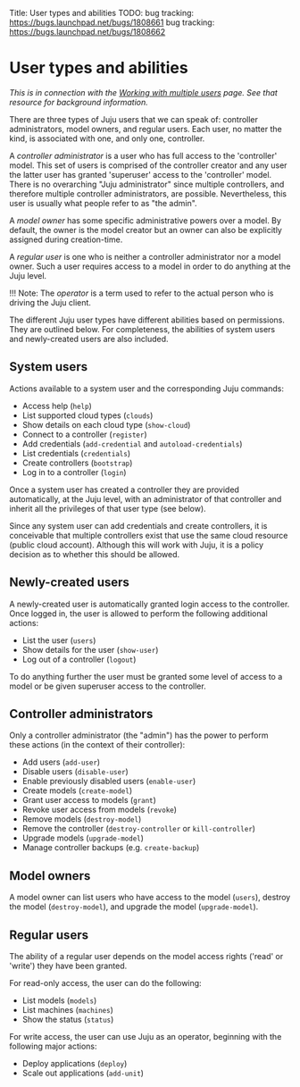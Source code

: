 Title: User types and abilities
TODO:  bug tracking: https://bugs.launchpad.net/bugs/1808661
       bug tracking: https://bugs.launchpad.net/bugs/1808662

# User types and abilities

*This is in connection with the [Working with multiple users][multiuser] page.
See that resource for background information.*

There are three types of Juju users that we can speak of: controller
administrators, model owners, and regular users. Each user, no matter the kind,
is associated with one, and only one, controller.

A *controller administrator* is a user who has full access to the 'controller'
model. This set of users is comprised of the controller creator and any user
the latter user has granted 'superuser' access to the 'controller' model.
There is no overarching "Juju administrator" since multiple controllers, and
therefore multiple controller administrators, are possible. Nevertheless, this
user is usually what people refer to as "the admin".

A *model owner* has some specific administrative powers over a model. By
default, the owner is the model creator but an owner can also be explicitly
assigned during creation-time.

A *regular user* is one who is neither a controller administrator nor a model
owner. Such a user requires access to a model in order to do anything at the
Juju level.

!!! Note:
    The *operator* is a term used to refer to the actual person who is driving
    the Juju client.

The different Juju user types have different abilities based on permissions.
They are outlined below. For completeness, the abilities of system users and
newly-created users are also included.

## System users

Actions available to a system user and the corresponding Juju commands:

 - Access help (`help`)
 - List supported cloud types (`clouds`)
 - Show details on each cloud type (`show-cloud`)
 - Connect to a controller (`register`)
 - Add credentials (`add-credential` and `autoload-credentials`)
 - List credentials (`credentials`)
 - Create controllers (`bootstrap`)
 - Log in to a controller (`login`)

Once a system user has created a controller they are provided automatically, at
the Juju level, with an administrator of that controller and inherit all the
privileges of that user type (see below).

Since any system user can add credentials and create controllers, it is
conceivable that multiple controllers exist that use the same cloud resource
(public cloud account). Although this will work with Juju, it is a policy
decision as to whether this should be allowed.

## Newly-created users

A newly-created user is automatically granted login access to the controller.
Once logged in, the user is allowed to perform the following additional
actions:

 - List the user (`users`)
 - Show details for the user (`show-user`)
 - Log out of a controller (`logout`)

To do anything further the user must be granted some level of access to a model
or be given superuser access to the controller.

## Controller administrators

Only a controller administrator (the "admin") has the power to perform these
actions (in the context of their controller):

 - Add users (`add-user`)
 - Disable users (`disable-user`)
 - Enable previously disabled users (`enable-user`)
 - Create models (`create-model`)
 - Grant user access to models (`grant`)
 - Revoke user access from models (`revoke`)
 - Remove models (`destroy-model`)
 - Remove the controller (`destroy-controller` or `kill-controller`)
 - Upgrade models (`upgrade-model`)
 - Manage controller backups (e.g. `create-backup`)

## Model owners

A model owner can list users who have access to the model (`users`), destroy
the model (`destroy-model`), and upgrade the model (`upgrade-model`).

## Regular users

The ability of a regular user depends on the model access rights ('read' or
'write') they have been granted.

For read-only access, the user can do the following:

 - List models (`models`)
 - List machines (`machines`)
 - Show the status (`status`)

For write access, the user can use Juju as an operator, beginning with the
following major actions:

 - Deploy applications (`deploy`)
 - Scale out applications (`add-unit`)


<!-- LINKS -->

[multiuser]: ./multiuser.md
